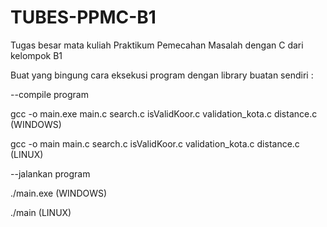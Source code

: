 # TUBES-PPMC-B1
Tugas besar mata kuliah Praktikum Pemecahan Masalah dengan C dari kelompok B1

Buat yang bingung cara eksekusi program dengan library buatan sendiri :

--compile program

gcc -o main.exe main.c search.c isValidKoor.c validation_kota.c distance.c (WINDOWS)

gcc -o main main.c search.c isValidKoor.c validation_kota.c distance.c (LINUX)


--jalankan program

./main.exe (WINDOWS)

./main (LINUX)
